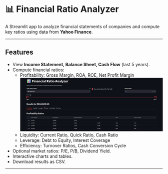 # 📊 Financial Ratio Analyzer

A Streamlit app to analyze financial statements of companies and compute key ratios using data from **Yahoo Finance**.

---

## Features
- View **Income Statement, Balance Sheet, Cash Flow** (last 5 years).
- Compute financial ratios:
  - Profitability: Gross Margin, ROA, ROE, Net Profit Margin
 ![Image](https://github.com/Anubhav-soam/Ratio_Analysis/blob/main/assets/download.png)
  - Liquidity: Current Ratio, Quick Ratio, Cash Ratio
  - Leverage: Debt to Equity, Interest Coverage
  - Efficiency: Turnover Ratios, Cash Conversion Cycle
- Optional market ratios: P/E, P/B, Dividend Yield.
- Interactive charts and tables.
- Download results as CSV.

---

